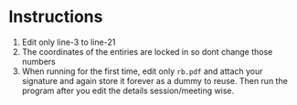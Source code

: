 # Instructions
1. Edit only line-3 to line-21
2. The coordinates of the entiries are locked in so dont change those numbers
3. When running for the first time, edit only `rb.pdf` and attach your signature and again store it forever as a dummy to reuse. Then run the program after you edit the details session/meeting wise.